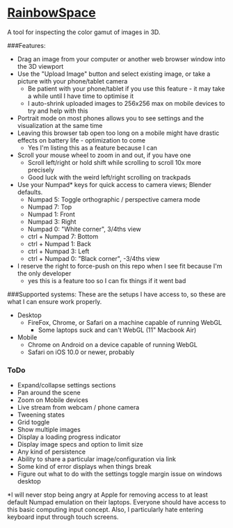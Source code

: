 # [RainbowSpace](http://RainbowSpace.xyz/)

A tool for inspecting the color gamut of images in 3D.

###Features:
* Drag an image from your computer or another web browser window into the 3D viewport
* Use the "Upload Image" button and select existing image, or take a picture with your phone/tablet camera
	* Be patient with your phone/tablet if you use this feature - it may take a while until I have time to optimise it
	* I auto-shrink uploaded images to 256x256 max on mobile devices to try and help with this
* Portrait mode on most phones allows you to see settings and the visualization at the same time
* Leaving this browser tab open too long on a mobile might have drastic effects on battery life - optimization to come
	* Yes I'm listing this as a feature because I can
* Scroll your mouse wheel to zoom in and out, if you have one
	* Scroll left/right or hold shift while scrolling to scroll 10x more precisely
	* Good luck with the weird left/right scrolling on trackpads
* Use your Numpad* keys for quick access to camera views; Blender defaults.
	* Numpad 5: Toggle orthographic / perspective camera mode
	* Numpad 7: Top
	* Numpad 1: Front
	* Numpad 3: Right
	* Numpad 0: "White corner", 3/4ths view
	* ctrl + Numpad 7: Bottom
	* ctrl + Numpad 1: Back
	* ctrl + Numpad 3: Left
	* ctrl + Numpad 0: "Black corner", -3/4ths view
* I reserve the right to force-push on this repo when I see fit because I'm the only developer
	* yes this is a feature too so I can fix things if it went bad

###Supported systems:
These are the setups I have access to, so these are what I can ensure work properly.
* Desktop
	* FireFox, Chrome, or Safari on a machine capable of running WebGL
		* Some laptops suck and can't WebGL (11" Macbook Air)
* Mobile
	* Chrome on Android on a device capable of running WebGL
	* Safari on iOS 10.0 or newer, probably

### ToDo
* Expand/collapse settings sections
* Pan around the scene
* Zoom on Mobile devices
* Live stream from webcam / phone camera
* Tweening states
* Grid toggle
* Show multiple images
* Display a loading progress indicator
* Display image specs and option to limit size
* Any kind of persistence
* Ability to share a particular image/configuration via link
* Some kind of error displays when things break
* Figure out what to do with the settings toggle margin issue on windows desktop


 *I will never stop being angry at Apple for removing access to at least default Numpad emulation on their laptops. Everyone should have access to this basic computing input concept. Also, I particularly hate entering keyboard input through touch screens.
